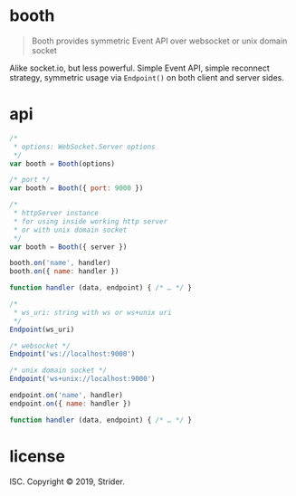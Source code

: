 # booth

> Booth provides symmetric Event API over websocket or unix domain socket

Alike socket.io, but less powerful. Simple Event API, simple reconnect strategy,
symmetric usage via `Endpoint()` on both client and server sides.

# api
```js
/*
 * options: WebSocket.Server options
 */
var booth = Booth(options)

/* port */
var booth = Booth({ port: 9000 })

/*
 * httpServer instance
 * for using inside working http server
 * or with unix domain socket
 */
var booth = Booth({ server })

booth.on('name', handler)
booth.on({ name: handler })

function handler (data, endpoint) { /* … */ }

/*
 * ws_uri: string with ws or ws+unix uri
 */
Endpoint(ws_uri)

/* websocket */
Endpoint('ws://localhost:9000')

/* unix domain socket */
Endpoint('ws+unix://localhost:9000')

endpoint.on('name', handler)
endpoint.on({ name: handler })

function handler (data, endpoint) { /* … */ }
```

# license
ISC.
Copyright © 2019, Strider.
